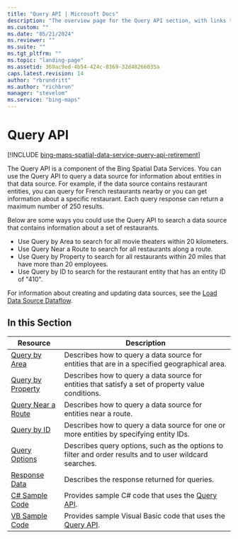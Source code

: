 ```yaml
---
title: "Query API | Microsoft Docs"
description: "The overview page for the Query API section, with links to each of the articles in this section and a description for each."
ms.custom: ""
ms.date: "05/21/2024"
ms.reviewer: ""
ms.suite: ""
ms.tgt_pltfrm: ""
ms.topic: "landing-page"
ms.assetid: 369ac9ed-4b54-424c-8369-32d48266035a
caps.latest.revision: 14
author: "rbrundritt"
ms.author: "richbrun"
manager: "stevelom"
ms.service: "bing-maps"
---
```


# Query API

[!INCLUDE [bing-maps-spatial-data-service-query-api-retirement](../../includes/bing-maps-spatial-data-service-query-api-retirement.md)]

The Query API is a component of the Bing Spatial Data Services. You can use the Query API to query a data source for information about entities in that data source. For example, if the data source contains restaurant entities, you can query for French restaurants nearby or you can get information about a specific restaurant. Each query response can return a maximum number of 250 results.  
  
 Below are some ways you could use the Query API to search a data source that contains information about a set of restaurants.  
  
- Use Query by Area to search for all movie theaters within 20 kilometers.
- Use Query Near a Route to search for all restaurants along a route.
- Use Query by Property to search for all restaurants within 20 miles that have more than 20 employees.
- Use Query by ID to search for the restaurant entity that has an entity ID of "410".  
  
 For information about creating and updating data sources, see the [Load Data Source Dataflow](../data-source-management-api/load-data-source-dataflow/index.md).  
  
## In this Section  

|Resource|Description|  
|-|-|  
|[Query by Area](../query-api/query-by-area.md)|Describes how to query a data source for entities that are in a specified geographical area.|  
|[Query by Property](../query-api/query-by-property.md)|Describes how to query a data source for entities that satisfy a set of property value conditions.|  
|[Query Near a Route](../query-api/query-near-route.md)|Describes how to query a data source for entities near a route.|  
|[Query by ID](../query-api/query-by-id.md)|Describes how to query a data source for one or more entities by specifying entity IDs.|  
|[Query Options](../query-api/query-options.md)|Describes query options, such as the options to filter and order results and to user wildcard searches.|  
|[Response Data](../query-api/query-response-description.md)|Describes the response returned for queries.|  
|[C# Sample Code](../query-api/query-api-sample-code-csharp.md)|Provides sample C# code that uses the [Query API](../query-api/index.md).|  
|[VB Sample Code](../query-api/query-api-sample-code-vb.md)|Provides sample Visual Basic code that uses the [Query API](../query-api/index.md).|